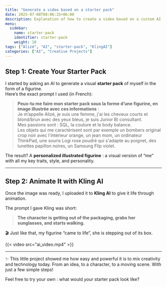 ```yaml
---
title: "Generate a video based on a starter pack"
date: 2025-07-08T08:06:25+06:00
description: Explanation of how to create a video based on a custom AI-generated image
menu:
  sidebar:
    name: starter-pack
    identifier: starter-pack
    weight: 10
tags: ["Alizé", "AI", "starter-pack", "KlingAI"]
categories: ["AI", "Creative Projects"]
---
```


## Step 1: Create Your Starter Pack

I started by asking an AI to generate a visual **starter pack** of myself in the form of a figurine.  
Here’s the exact prompt I used (in French):

> **Peux-tu me faire mon starter pack sous la forme d’une figurine, en image illustrée avec ces informations** :  
> Je m’appelle Alizé, je suis une femme, j'ai les cheveux courts et blond/brun avec des yeux bleus, je suis Junior BI consultant.  
> Mes passions sont : SQL, la couture et le body balance.  
> Les objets qui me caractérisent sont par exemple un bombers original crop noir avec l'intérieur orange, un jean mom, un ordinateur ThinkPad, une souris Logi rose poudré qui s'adapte au poignet, des lunettes papillon noires, un Samsung Flip violet.

The result? A **personalized illustrated figurine** : a visual version of “me” with all my key traits, style, and personality.

---

## Step 2: Animate It with Kling AI

Once the image was ready, I uploaded it to **Kling AI** to give it life through animation.

The prompt I gave Kling was short:

> **The character is getting out of the packaging, grabs her sunglasses, and starts walking.**

🎬 Just like that, my figurine “came to life”, she is stepping out of its box.  

{{< video src="ai_video.mp4" >}}

---

✨ This little project showed me how easy and powerful it is to mix creativity and technology today. From an idea, to a character, to a moving scene. With just a few simple steps!

Feel free to try your own : what would *your* starter pack look like?
